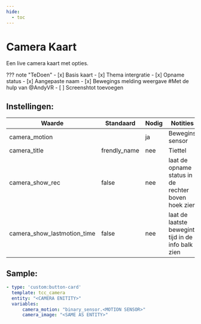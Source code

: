 ```yaml
---
hide:
  - toc
---
```

# Camera Kaart

Een live camera kaart met opties.

??? note "TeDoen"
    - [x] Basis kaart
    - [x] Thema intergratie
    - [x] Opname status
    - [x] Aangepaste naam
    - [x] Bewegings melding weergave #Met de hulp van @AndyVR
    - [ ] Screenshtot toevoegen

## Instellingen:

| Waarde                      | Standaard    | Nodig | Notities                                            |
| --------------------------- | ------------ | ----- | --------------------------------------------------- |
| camera_motion               |              | ja    | Bewegins sensor                                     |
| camera_title                | frendly_name | nee   | Tiettel                                             |
| camera_show_rec             | false        | nee   | laat de opname status in de rechter boven hoek zien |
| camera_show_lastmotion_time | false        | nee   | laat de laatste bewegint tijd in de info balk zien  |

## Sample:

```yaml
- type: 'custom:button-card'
  template: tcc_camera
  entity: "<CAMERA ENITITY>"
  variables:
      camera_motion: "binary_sensor.<MOTION SENSOR>"
      camera_image: "<SAME AS ENTITY>"
```